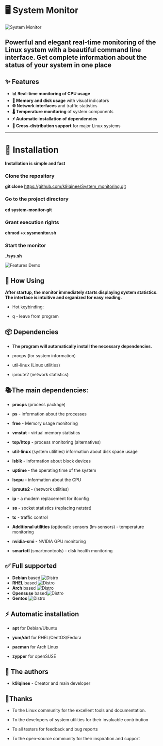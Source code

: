 # 🖥️ System Monitor

![System Monitor](./assets/example1.png=200x200)

Powerful and elegant real-time monitoring of the Linux system with a beautiful command line interface. Get complete information about the status of your system in one place
---

## ✨ Features

- **📊 Real-time monitoring of CPU usage**
- **💾 Memory and disk usage** with visual indicators
- **🌐 Network interfaces** and traffic statistics
- **🌡️ Temperature monitoring** of system components
- **⚡ Automatic installation of dependencies**
- **🔄 Cross-distribution support** for major Linux systems

---

# 🚀 Installation

**Installation is simple and fast**

### Clone the repository
**git clone** https://github.com/k9iqinee/System_monitoring.git

### Go to the project directory
**cd system-monitor-git**

### Grant execution rights
**chmod +x sysmonitor.sh**

### Start the monitor
**./sys.sh**

![Features Demo](./assets/.installation) 



## 🎯 How Using

**After startup, the monitor immediately starts displaying system statistics. The interface is intuitive and organized for easy reading.**

- Hot keybinding:

- q - leave from program

## 📦 Dependencies
- **The program will automatically install the necessary dependencies.**

- procps (for system information)

- util-linux (Linux utilities)

- iproute2 (network statistics)



## 📚The main dependencies:
- **procps** (process package)
- **ps** - information about the processes

- **free** - Memory usage monitoring

- **vmstat** - virtual memory statistics

- **top/htop** - process monitoring (alternatives)

- **util-linux** (system utilities) information about disk space usage

- **lsblk** - information about block devices

- **uptime** - the operating time of the system

- **lscpu** - information about the CPU

- **iproute2** - (network utilities)
- **ip** - a modern replacement for ifconfig

- **ss** - socket statistics (replacing netstat)

- **tc** - traffic control

- **Additional utilities** (optional): sensors (lm-sensors) - temperature monitoring

- **nvidia-smi** - NVIDIA GPU monitoring

- **smartctl** (smartmontools) - disk health monitoring



## ✅ Full supported
- **Debian** based ![Distro](./assets/example2.png) 
- **RHEL** based ![Distro](./assets/example3.png) 
- **Arch** based ![Distro](./assets/example4.png) 
- **Opensuse** based![Distro](./assets/example5.png) 
- **Gentoo** ![Distro](./assets/example6.png) 






## ⚡ Automatic installation

- **apt**  for Debian/Ubuntu

- **yum/dnf** for RHEL/CentOS/Fedora

- **pacman** for Arch Linux

- **zypper** for openSUSE



## 👥 The authors

- **k9iqinee** - Creator and main developer



## 🙏Thanks

- To the Linux community for the excellent tools and documentation.

- To the developers of system utilities for their invaluable contribution

- To all testers for feedback and bug reports

 - To the open-source community for their inspiration and support

#

